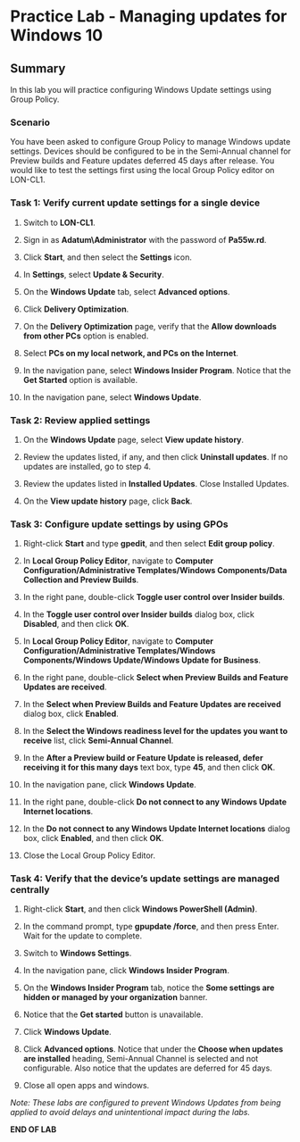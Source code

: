 # Practice Lab - Managing updates for Windows 10

## Summary

In this lab you will practice configuring Windows Update settings using Group Policy.

### Scenario

You have been asked to configure Group Policy to manage Windows update settings. Devices should be
configured to be in the Semi-Annual channel for Preview builds and Feature updates
deferred 45 days after release. You would like to test the settings first using the local Group Policy editor on LON-CL1. 

### Task 1: Verify current update settings for a single device

1.  Switch to **LON-CL1**.

2.  Sign in as **Adatum\\Administrator** with the password of **Pa55w.rd**.

3.  Click **Start**, and then select the **Settings** icon.

4.  In **Settings**, select **Update & Security**.

5.  On the **Windows Update** tab, select **Advanced options**.

6.  Click **Delivery Optimization**.

7.  On the **Delivery Optimization** page, verify that the **Allow downloads
    from other PCs** option is enabled.

8.  Select **PCs on my local network, and PCs on the Internet**.

9. In the navigation pane, select **Windows Insider Program**. Notice that the
    **Get Started** option is available.

10. In the navigation pane, select **Windows Update**.

### Task 2: Review applied settings

1.  On the **Windows Update** page, select **View update history**.

2.  Review the updates listed, if any, and then click **Uninstall updates**. If
    no updates are installed, go to step 4.

3.  Review the updates listed in **Installed Updates**. Close Installed Updates.

4.  On the **View update history** page, click **Back**.

### Task 3: Configure update settings by using GPOs

1.  Right-click **Start** and type **gpedit**, and then select **Edit group policy**.

3.  In **Local Group Policy Editor**, navigate to **Computer
    Configuration/Administrative Templates/Windows Components/Data Collection
    and Preview Builds**.

4.  In the right pane, double-click **Toggle user control over Insider builds**.

5.  In the **Toggle user control over Insider builds** dialog box, click
    **Disabled**, and then click **OK**.

6.  In **Local Group Policy Editor**, navigate to **Computer
    Configuration/Administrative Templates/Windows Components/Windows
    Update/Windows Update for Business**.

7.  In the right pane, double-click **Select when Preview Builds and Feature
    Updates are received**.

8.  In the **Select when Preview Builds and Feature Updates are received**
    dialog box, click **Enabled**.

9.  In the **Select the Windows readiness level for the updates you want to
    receive** list, click **Semi-Annual Channel**.

10. In the **After a Preview build or Feature Update is released, defer
    receiving it for this many days** text box, type **45**, and then click
    **OK**.

11. In the navigation pane, click **Windows Update**.

12. In the right pane, double-click **Do not connect to any Windows Update
    Internet locations**.

13. In the **Do not connect to any Windows Update Internet locations** dialog
    box, click **Enabled**, and then click **OK**.

14. Close the Local Group Policy Editor.

### Task 4: Verify that the device’s update settings are managed centrally

1.  Right-click **Start**, and then click **Windows PowerShell (Admin)**.

2.  In the command prompt, type **gpupdate /force**, and then press Enter.  Wait for the update to complete.

3.  Switch to **Windows Settings**.

4.  In the navigation pane, click **Windows Insider Program**.

5.  On the **Windows Insider Program** tab, notice the **Some settings are
    hidden or managed by your organization** banner.

6.  Notice that the **Get started** button is unavailable.

7.  Click **Windows Update**.

8.  Click **Advanced options**. Notice that under the **Choose when updates are
    installed** heading, Semi-Annual Channel is selected and not configurable.
    Also notice that the updates are deferred for 45 days.

9.  Close all open apps and windows.

_Note: These labs are configured to prevent Windows Updates from being applied to
avoid delays and unintentional impact during the labs._

**END OF LAB**
